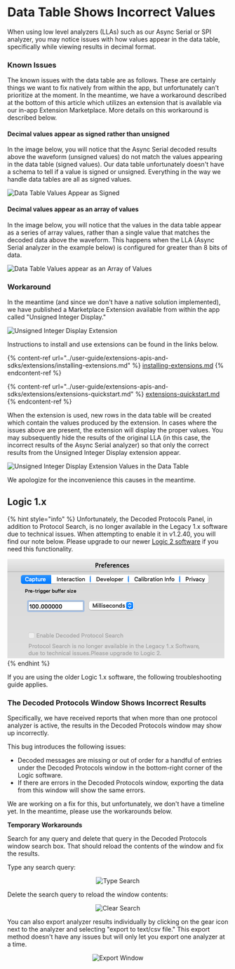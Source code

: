 # Data Table Shows Incorrect Values

When using low level analyzers (LLAs) such as our Async Serial or SPI analyzer, you may notice issues with how values appear in the data table, specifically while viewing results in decimal format.

### Known Issues

The known issues with the data table are as follows. These are certainly things we want to fix natively from within the app, but unfortunately can't prioritize at the moment. In the meantime, we have a workaround described at the bottom of this article which utilizes an extension that is available via our in-app Extension Marketplace. More details on this workaround is described below.

#### Decimal values appear as signed rather than unsigned

In the image below, you will notice that the Async Serial decoded results above the waveform (unsigned values) do not match the values appearing in the data table (signed values). Our data table unfortunately doesn't have a schema to tell if a value is signed or unsigned. Everything in the way we handle data tables are all as signed values.

![Data Table Values Appear as Signed](<../.gitbook/assets/Screen Shot 2022-01-19 at 6.53.06 PM.png>)

#### Decimal values appear as an array of values

In the image below, you will notice that the values in the data table appear as a series of array values, rather than a single value that matches the decoded data above the waveform. This happens when the LLA (Async Serial analyzer in the example below) is configured for greater than 8 bits of data.

![Data Table Values appear as an Array of Values](<../.gitbook/assets/Screen Shot 2022-01-19 at 6.59.33 PM.png>)

### Workaround

In the meantime (and since we don't have a native solution implemented), we have published a Marketplace Extension available from within the app called "Unsigned Integer Display."

![Unsigned Integer Display Extension](../.gitbook/assets/cb0225a3117bb898451fbedc7e3435cf8aefbd07.png)

Instructions to install and use extensions can be found in the links below.

{% content-ref url="../user-guide/extensions-apis-and-sdks/extensions/installing-extensions.md" %}
[installing-extensions.md](../user-guide/extensions-apis-and-sdks/extensions/installing-extensions.md)
{% endcontent-ref %}

{% content-ref url="../user-guide/extensions-apis-and-sdks/extensions/extensions-quickstart.md" %}
[extensions-quickstart.md](../user-guide/extensions-apis-and-sdks/extensions/extensions-quickstart.md)
{% endcontent-ref %}

When the extension is used, new rows in the data table will be created which contain the values produced by the extension. In cases where the issues above are present, the extension will display the proper values. You may subsequently hide the results of the original LLA (in this case, the incorrect results of the Async Serial analyzer) so that only the correct results from the Unsigned Integer Display extension appear.

![Unsigned Integer Display Extension Values in the Data Table](../.gitbook/assets/16a4d5779cf2884a077909a0a00022bc72bc3e0b.png)

We apologize for the inconvenience this causes in the meantime.



## Logic 1.x

{% hint style="info" %}
Unfortunately, the Decoded Protocols Panel, in addition to Protocol Search, is no longer available in the Legacy 1.x software due to technical issues. When attempting to enable it in v1.2.40, you will find our note below. Please upgrade to our newer [Logic 2 software](https://www.saleae.com/downloads/) if you need this functionality.

<img src="../.gitbook/assets/Screen Shot 2022-08-03 at 4.47.39 PM (1).png" alt="" data-size="original">
{% endhint %}

If you are using the older Logic 1.x software, the following troubleshooting guide applies.

### The Decoded Protocols Window Shows Incorrect Results

Specifically, we have received reports that when more than one protocol analyzer is active, the results in the Decoded Protocols window may show up incorrectly.

This bug introduces the following issues:

* Decoded messages are missing or out of order for a handful of entries under the Decoded Protocols window in the bottom-right corner of the Logic software.
* If there are errors in the Decoded Protocols window, exporting the data from this window will show the same errors.

We are working on a fix for this, but unfortunately, we don't have a timeline yet. In the meantime, please use the workarounds below.

**Temporary Workarounds**

Search for any query and delete that query in the Decoded Protocols window search box. That should reload the contents of the window and fix the results.

Type any search query:

<div align="center"><img src="https://trello-attachments.s3.amazonaws.com/55f0a61a10f9f592573a4205/5965299353583cef619d2e15/96e8d9b7d7d0a3be6a70501be97b9799/TypeSearch.png" alt="Type Search"></div>

Delete the search query to reload the window contents:

<div align="center"><img src="https://trello-attachments.s3.amazonaws.com/55f0a61a10f9f592573a4205/5965299353583cef619d2e15/5cfdb9019c7613999ee638120e0ed5f3/ClearSearch.png" alt="Clear Search"></div>

You can also export analyzer results individually by clicking on the gear icon next to the analyzer and selecting "export to text/csv file." This export method doesn't have any issues but will only let you export one analyzer at a time.

<div align="center"><img src="https://trello-attachments.s3.amazonaws.com/55f0a61a10f9f592573a4205/5965299353583cef619d2e15/71e25d7fb6e02459d56feb795b7a2b9e/ExportAnalyzer.png" alt="Export Window"></div>
